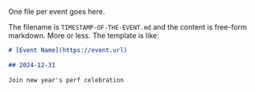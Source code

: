 One file per event goes here.

The filename is `TIMESTAMP-OF-THE-EVENT.md` and the content is free-form markdown. More or less. The template is like:

```md
# [Event Name](https://event.url)
      
## 2024-12-31
      
Join new year's perf celebration
```
